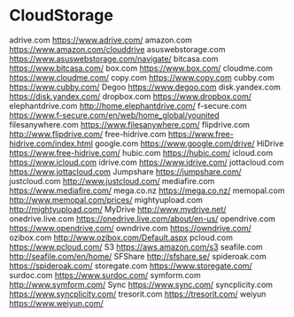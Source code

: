 # CloudStorage

adrive.com	https://www.adrive.com/
amazon.com	https://www.amazon.com/clouddrive
asuswebstorage.com	https://www.asuswebstorage.com/navigate/
bitcasa.com	https://www.bitcasa.com/
box.com	https://www.box.com/
cloudme.com	https://www.cloudme.com/
copy.com	https://www.copy.com
cubby.com	https://www.cubby.com/
Degoo	https://www.degoo.com
disk.yandex.com	https://disk.yandex.com/
dropbox.com	https://www.dropbox.com/
elephantdrive.com	http://home.elephantdrive.com/
f-secure.com	https://www.f-secure.com/en/web/home_global/younited
filesanywhere.com	https://www.filesanywhere.com/
flipdrive.com	http://www.flipdrive.com/
free-hidrive.com	https://www.free-hidrive.com/index.html
google.com	https://www.google.com/drive/
HiDrive	https://www.free-hidrive.com/
hubic.com	https://hubic.com/
icloud.com	https://www.icloud.com
idrive.com	https://www.idrive.com/
jottacloud.com	https://www.jottacloud.com
Jumpshare	https://jumpshare.com/
justcloud.com	http://www.justcloud.com/
mediafire.com	https://www.mediafire.com/
mega.co.nz	https://mega.co.nz/
memopal.com	http://www.memopal.com/prices/
mightyupload.com	http://mightyupload.com/
MyDrive	http://www.mydrive.net/
onedrive.live.com	https://onedrive.live.com/about/en-us/
opendrive.com	https://www.opendrive.com/
owndrive.com	https://owndrive.com/
ozibox.com	http://www.ozibox.com/Default.aspx
pcloud.com	https://www.pcloud.com/
S3	https://aws.amazon.com/s3
seafile.com	http://seafile.com/en/home/
SFShare	http://sfshare.se/
spideroak.com	https://spideroak.com/
storegate.com	https://www.storegate.com/
surdoc.com	https://www.surdoc.com/
symform.com	http://www.symform.com/
Sync	https://www.sync.com/
syncplicity.com	https://www.syncplicity.com/
tresorit.com	https://tresorit.com/
weiyun	https://www.weiyun.com/
